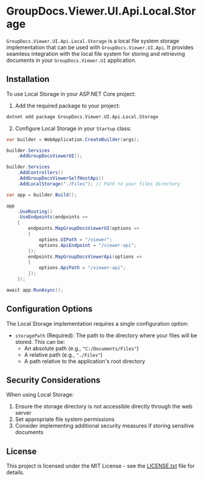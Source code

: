 # GroupDocs.Viewer.UI.Api.Local.Storage

`GroupDocs.Viewer.UI.Api.Local.Storage` is a local file system storage implementation that can be used with `GroupDocs.Viewer.UI.Api`. It provides seamless integration with the local file system for storing and retrieving documents in your `GroupDocs.Viewer.UI` application.

## Installation

To use Local Storage in your ASP.NET Core project:

1. Add the required package to your project:

```bash
dotnet add package GroupDocs.Viewer.UI.Api.Local.Storage
```

2. Configure Local Storage in your `Startup` class:

```cs
var builder = WebApplication.CreateBuilder(args);

builder.Services
    .AddGroupDocsViewerUI();

builder.Services
    .AddControllers()
    .AddGroupDocsViewerSelfHostApi()
    .AddLocalStorage("./Files"); // Path to your files directory

var app = builder.Build();

app
    .UseRouting()
    .UseEndpoints(endpoints =>
    {
        endpoints.MapGroupDocsViewerUI(options =>
        {
            options.UIPath = "/viewer";
            options.ApiEndpoint = "/viewer-api";
        });
        endpoints.MapGroupDocsViewerApi(options =>
        {
            options.ApiPath = "/viewer-api";
        });
    });

await app.RunAsync();
```

## Configuration Options

The Local Storage implementation requires a single configuration option:

- `storagePath` (Required): The path to the directory where your files will be stored. This can be:
  - An absolute path (e.g., `"C:/Documents/Files"`)
  - A relative path (e.g., `"./Files"`)
  - A path relative to the application's root directory

## Security Considerations

When using Local Storage:

1. Ensure the storage directory is not accessible directly through the web server
2. Set appropriate file system permissions
3. Consider implementing additional security measures if storing sensitive documents

## License

This project is licensed under the MIT License - see the [LICENSE.txt](../../LICENSE.txt) file for details. 